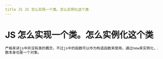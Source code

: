 ```yaml
---
title JS JS 怎么实现⼀个类。怎么实例化这个类
---
```


# JS 怎么实现⼀个类。怎么实例化这个类

```js
严格来讲js中并没有类的概念，不过js中的函数可以作为构造函数来使⽤，通过new来实例化，其实函
数本⾝也是⼀个对象。
```

